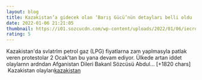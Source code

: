 ```yaml
--- 
layout: blog
title: Kazakistan’a gidecek olan ‘Barış Gücü’nün detayları belli oldu
date: 2022-01-06 21:21:05
thumbnail: https://i01.sozcucdn.com/wp-content/uploads/2022/01/06/iecrop/kazakistan-iha5_16_9_1641504046-670x371.jpg
rating: 5
---
```

Kazakistan'da svlatrlm petrol gaz (LPG) fiyatlarna zam yaplmasyla patlak veren protestolar 2 Ocak'tan bu yana devam ediyor. Ülkede artan iddet olaylarnn ardndan Afganistan Dileri Bakanl Sözcüsü Abdul… [+1820 chars]</br>&nbsp;Kazakistan olayları<a href="https://www.dental-ilan.org/">kazakistan</a>